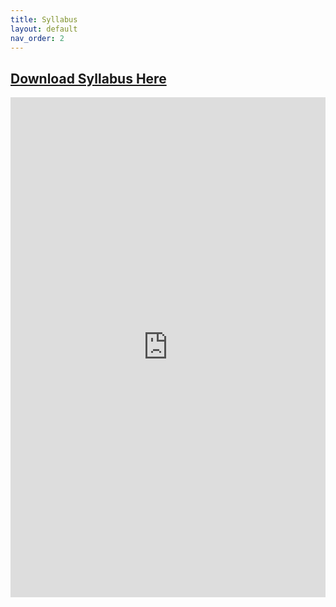 ```yaml
---
title: Syllabus
layout: default
nav_order: 2
---
```

[**Download Syllabus Here**](https://docs.google.com/document/d/11nsgTA4dwyXeFmW0oaQi2ta-V_ULvK3DW2DreXlshSQ/edit?usp=sharing)
------------------------------------------------------------------------

<iframe src="https://docs.google.com/document/d/e/2PACX-1vSxhFdXL02T57YJaPXPmEmMCS_MGIQjyddonlGAlyXW0SIRj5ICvllqqA9vY4hWJkkleuFVMPcM5ris/pub?embedded=true"
  width="100%" 
    height="800px" 
    frameborder="0" 
    allowfullscreen>
  ></iframe>

